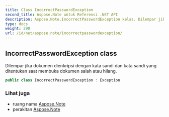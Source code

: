 ```yaml
---
title: Class IncorrectPasswordException
second_title: Aspose.Note untuk Referensi .NET API
description: Aspose.Note.IncorrectPasswordException kelas. Dilempar jika dokumen dienkripsi dengan kata sandi dan kata sandi yang ditentukan saat membuka dokumen salah atau hilang.
type: docs
weight: 290
url: /id/net/aspose.note/incorrectpasswordexception/
---
```

## IncorrectPasswordException class

Dilempar jika dokumen dienkripsi dengan kata sandi dan kata sandi yang ditentukan saat membuka dokumen salah atau hilang.

```csharp
public class IncorrectPasswordException : Exception
```

### Lihat juga

* ruang nama [Aspose.Note](../../aspose.note/)
* perakitan [Aspose.Note](../../)


